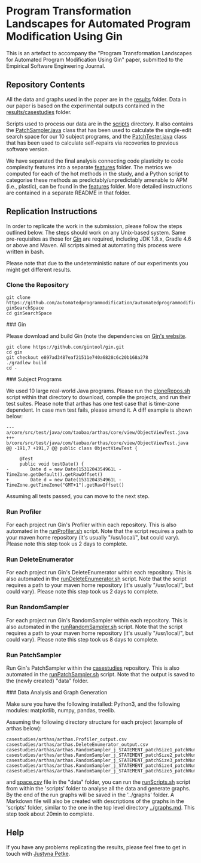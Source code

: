 # Program Transformation Landscapes for Automated Program Modification Using Gin

This is an artefact to accompany the "Program Transformation Landscapes for Automated Program Modification Using Gin" paper, submitted to the Empirical Software Engineering Journal.

## Repository Contents

All the data and graphs used in the paper are in the [results](results/) folder. 
Data in our paper is based on the experimental outputs contained in the [results/casestudies](results/casestudies) folder.

Scripts used to process our data are in the [scripts](scripts/) directory. It also contains the [PatchSampler.java](scripts/src/main/java/gin/util/PatchSampler.java) class that has been used to calculate the single-edit search space for our 10 subject programs, and the [PatchTester.java](scripts/src/main/java/gin/util/PatchTester.java) class that has been used to calculate self-repairs via recoveries to previous software version.

We have separated the final analysis connecting code plasticity to code complexity features into a separate [features](features/) folder. The metrics we computed for each of the hot methods in the study, and a Python script to categorise these methods as predictably/unpredictably amenable to APM (i.e., plastic), can be found in the [features](features/) folder. More detailed instructions are contained in a separate README in that folder.

## Replication Instructions

In order to replicate the work in the submission, please follow the steps outlined below. The steps should work on any Unix-based system. Same pre-requisites as those for [Gin](https://github.com/gintool/gin) are required, including JDK 1.8.x, Gradle 4.6 or above and Maven. All scripts aimed at automating this process were written in bash.

Please note that due to the undeterministic nature of our experiments you might get different results. 

### Clone the Repository

```
git clone https://github.com/automatedprogrammodification/automatedprogrammodification ginSearchSpace
cd ginSearchSpace
```

### Gin

Please download and build Gin (note the dependencies on [Gin's website](https://github.com/gintool/gin).

```
git clone https://github.com/gintool/gin.git 
cd gin
git checkout e897ad3487eaf21511e740a6828c6c20b168a278
./gradlew build 
cd -
```

### Subject Programs

We used 10 large real-world Java programs. Please run the [cloneRepos.sh](casestudies/cloneRepos.sh) script within that directory to download, compile the projects, and run their test suites. Please note that arthas has one test case that is time-zone dependent. In case mvn test fails, please amend it. A diff example is shown below:

```
--- a/core/src/test/java/com/taobao/arthas/core/view/ObjectViewTest.java
+++ b/core/src/test/java/com/taobao/arthas/core/view/ObjectViewTest.java
@@ -191,7 +191,7 @@ public class ObjectViewTest {
 
     @Test
     public void testDate() {
-        Date d = new Date(1531204354961L - TimeZone.getDefault().getRawOffset()
+        Date d = new Date(1531204354961L - TimeZone.getTimeZone("GMT+1").getRawOffset()
```

Assuming all tests passed, you can move to the next step.

### Run Profiler

For each project run Gin's Profiler within each repository. This is also automated in the [runProfiler.sh](casestudies/runProfiler.sh) script. Note that the script requires a path to your maven home repository (it's usually "/usr/local/", but could vary). Please note this step took us 2 days to complete.

### Run DeleteEnumerator

For each project run Gin's DeleteEnumerator within each repository. This is also automated in the [runDeleteEnumerator.sh](casestudies/runDeleteEnumerator.sh) script. Note that the script requires a path to your maven home repository (it's usually "/usr/local/", but could vary). Please note this step took us 2 days to complete.

### Run RandomSampler

For each project run Gin's RandomSampler within each repository. This is also automated in the [runRandomSampler.sh](casestudies/runRandomSampler.sh) script. Note that the script requires a path to your maven home repository (it's usually "/usr/local/", but could vary). Please note this step took us 8 days to complete.

### Run PatchSampler

Run Gin's PatchSampler within the [casestudies](casestudies) repository. This is also automated in the [runPatchSampler.sh](casestudies/runPatchSampler.sh) script. Note that the output is saved  to the (newly created) "data" folder.

### Data Analysis and Graph Generation

Make sure you have the following installed: Python3, and the following modules: matplotlib, numpy, pandas, treelib.

Assuming the following directory structure for each project (example of arthas below):

```
casestudies/arthas/arthas.Profiler_output.csv
casestudies/arthas/arthas.DeleteEnumerator_output.csv
casestudies/arthas/arthas.RandomSampler_j_STATEMENT_patchSize1_patchNumber10000_output.csv
casestudies/arthas/arthas.RandomSampler_j_STATEMENT_patchSize2_patchNumber10000_output.csv
casestudies/arthas/arthas.RandomSampler_j_STATEMENT_patchSize3_patchNumber10000_output.csv
casestudies/arthas/arthas.RandomSampler_j_STATEMENT_patchSize4_patchNumber10000_output.csv
casestudies/arthas/arthas.RandomSampler_j_STATEMENT_patchSize5_patchNumber10000_output.csv
```

and [space.csv](data/space.csv) file in the "data" folder, you can run the [runScripts.sh](scripts/runScripts.sh) script from within the 'scripts' folder to analyse all the data and generate graphs. By the end of the run graphs will be saved in the '../graphs' folder. A Markdown file will also be created with descriptions of the graphs in the 'scripts' folder, similar to the one in the top level directory [../graphs.md](../graphs.md).
This step took about 20min to complete.

## Help

If you have any problems replicating the results, please feel free to get in touch with [Justyna Petke](mailto:j.petke@ucl.ac.uk).

